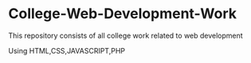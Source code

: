# College-Web-Development-Work

This repository consists of all college work related to web development 

Using HTML,CSS,JAVASCRIPT,PHP

